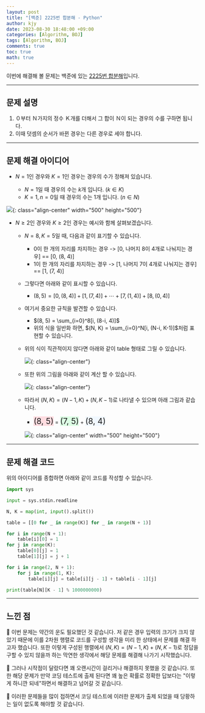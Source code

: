 ```yaml
---
layout: post
title: "[백준] 2225번 합분해 - Python"
author: kjy
date: 2023-08-30 18:48:00 +09:00
categories: [Algorithm, BOJ]
tags: [Algorithm, BOJ]
comments: true
toc: true
math: true
---
```


이번에 해결해 볼 문제는 백준에 있는 [2225번 합분해](https://www.acmicpc.net/problem/2225)입니다.

---

## 문제 설명

1. ０부터 Ｎ가지의 정수 Ｋ개를 더해서 그 합이 Ｎ이 되는 경우의 수를 구하면 됩니다.
2. 이때 덧셈의 순서가 바뀐 경우는 다른 경우로 세야 합니다.

---

## 문제 해결 아이디어

- $N = 1$인 경우와 $K = 1$인 경우는 경우의 수가 정해져 있습니다.

  - $N = 1$일 때 경우의 수는 $k$개 입니다. ($k \in K$)
  - $K = 1, n = 0$일 때 경우의 수는 1개 입니다. ($n \in N$)

![](../../assets/img/BOJ/2225_4.png){: class="align-center" width="500" height="500"}

- $N \ge 2$인 경우와 $K \ge 2$인 경우는 예시와 함께 살펴보겠습니다.

  - $N = 8, K = 5$일 때, 다음과 같이 표기할 수 있습니다.
    - 0이 한 개의 자리를 차지하는 경우 -> [0, 나머지 8이 4개로 나눠지는 경우] == [0, (8, 4)]
    - 1이 한 개의 자리를 차지하는 경우 -> [1, 나머지 7이 4개로 나눠지는 경우] == [1, (7, 4)]
  - 그렇다면 아래와 같이 표시할 수 있습니다.

    - $(8, 5) = [0, (8, 4)] + [1, (7, 4)] + \cdots + [7, (1, 4)] + [8, (0, 4)]$

  - 여기서 중요한 규칙을 발견할 수 있습니다.
    - $(8, 5) = \sum_{i=0}^8[i, (8-i, 4)]$
    - 위의 식을 일반화 하면, $(N, K) = \sum_{i=0}^N[i, (N-i, K-1)]$처럼 표현할 수 있습니다.
  - 위의 식이 직관적이지 않다면 아래와 같이 table 형태로 그릴 수 있습니다.

    ![](../../assets/img/BOJ/2225_1.png){: class="align-center"}

  - 또한 위의 그림을 아래와 같이 계산 할 수 있습니다.

    ![](../../assets/img/BOJ/2225_2.png){: class="align-center"}

  - 따라서 $(N, K) = (N-1, K) + (N, K-1)$로 나타낼 수 있으며 아래 그림과 같습니다.

    - <span style="background-color: #ffdce0; font-size:150%">(8, 5)</span> = <span style="background-color: #dcffe4; font-size:150%">(7, 5)</span> + <span style="background-color: #f1f8ff; font-size:150%">(8, 4)</span>

    ![](../../assets/img/BOJ/2225_3.png){: class="align-center" width="500" height="500"}

---

## 문제 해결 코드

위의 아이디어를 종합하면 아래와 같이 코드를 작성할 수 있습니다.

```python
import sys

input = sys.stdin.readline

N, K = map(int, input().split())

table = [[0 for _ in range(K)] for _ in range(N + 1)]

for i in range(N + 1):
    table[i][0] = 1
for j in range(K):
    table[0][j] = 1
    table[1][j] = j + 1

for i in range(2, N + 1):
    for j in range(1, K):
        table[i][j] = table[i][j - 1] + table[i - 1][j]

print(table[N][K - 1] % 1000000000)
```

---

## 느낀 점

🤔 이번 문제는 약간의 운도 필요했던 것 같습니다. 저 같은 경우 입력의 크기가 크지 않았기 때문에 이를 2차원 행렬로 코드를 구성할 생각을 미리 한 상태에서 문제를 해결 하고자 했습니다. 또한 이렇게 구성된 행렬에서 $(N, K) = (N-1, K) + (N, K-1)$로 정답을 구할 수 있지 않을까 하는 막연한 생각에서 해당 문제를 해결해 나가기 시작했습니다.

🤔 그러나 시작점이 달랐다면 꽤 오랜시간이 걸리거나 해결하지 못했을 것 같습니다. 또한 해당 문제가 만약 코딩 테스트에 출제 된다면 꽤 높은 확률로 정확한 답보다는 "이렇게 하니깐 되네"하면서 해결하고 넘어갈 것 같습니다.

🤔 이러한 문제들을 많이 접하면서 코딩 테스트에 이러한 문제가 출제 되었을 때 당황하는 일이 없도록 해야할 것 같습니다.
